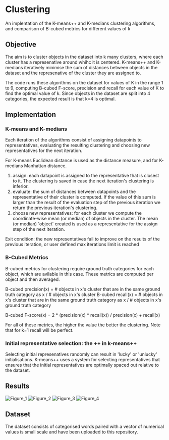 # Clustering
An implentation of the K-means++ and K-medians clustering algorithms, and comparison of B-cubed metrics for different values of k

## Objective
The aim is to cluster objects in the dataset into k many clusters, where each cluster has a represenative around whihc it is centered. K-means++ and K-medians iteratively minimise the sum of distances between objects in the dataset and the represenative of the cluster they are assigned to.

The code runs these algorithms on the dataset for values of K in the range 1 to 9, computing B-cubed F-score, precision and recall for each value of K to find the optimal value of k. Since objects in the dataset are split into 4 categories, the expected result is that k=4 is optimal. 

## Implementation
### K-means and K-medians
Each iteration of the algorithms consist of assigning datapoints to representatives, evaluating the resulting clustering and choosing new representatives for the next iteration.

For K-means Euclidean distance is used as the distance measure, and for K-medians Manhattan distance.

1) assign: each datapoint is assigned to the representative that is closest to it. The clustering is saved in case the next iteration's clustering is inferior. 
2) evaluate: the sum of distances between datapoints and the representative of their cluster is computed. If the value of this sum is larger than the result of the evaluation step of the previous iteration we return the previous iteration's clustering. 
3) choose new representatives: for each cluster we compute the coordinate-wise mean (or median) of objects in the cluster. The mean (or median) 'object' created is used as a representative for the assign step of the next iteration. 

Exit condition: the new representatives fail to improve on the results of the previous iteration, or user defined max iterations limit is reached

### B-Cubed Metrics
B-cubed metrics for clustering require ground truth categories for each object, which are avilable in this case. These metrics are computed per object and then averaged. 

B-cubed precision(x) = # objects in x's cluster that are in the same ground truth category as x / # objects in x's cluster
B-cubed recall(x) = # objects in x's cluster that are in the same ground truth category as x / # objects in x's ground truth category

B-cubed F-score(x) = 2 * (precision(x) * recall(x)) / precision(x) + recall(x)

For all of these metrics, the higher the value the better the clustering. Note that for k=1 recall will be perfect. 

### Initial representative selection: the ++ in k-means++
Selecting initial represenatives randomly can result in 'lucky' or 'unlucky' initialisations. K-means++ uses a system for selecting representatives that ensures that the initial representatives are optimally spaced out relative to the dataset. 

## Results
![Figure_1](https://user-images.githubusercontent.com/34168073/185670576-447d2d72-5d43-4ad2-8344-e6107497c918.png)
![Figure_2](https://user-images.githubusercontent.com/34168073/185670521-c06014f9-803c-4cf3-a17d-56162624fcb2.png)
![Figure_3](https://user-images.githubusercontent.com/34168073/185670547-e9c75350-be49-4691-91b1-0c488bcaf663.png)
![Figure_4](https://user-images.githubusercontent.com/34168073/185670564-47e9249d-b12f-4dfb-9b8b-9d25a07d5c4a.png)

## Dataset
The dataset consists of categorised words paired with a vector of numerical values is small scale and have been uploaded to this repository.
